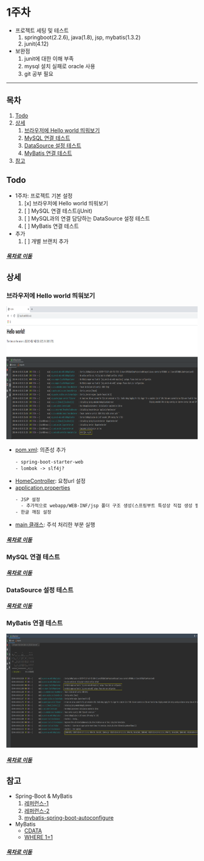 1주차
=====
* 프로젝트 세팅 및 테스트
	1. springboot(2.2.6), java(1.8), jsp, mybatis(1.3.2)
	2. junit(4.12)
* 보완점
	1. junit에 대한 이해 부족
	2. mysql 설치 실패로 oracle 사용
	3. git 공부 필요
- - -
## 목차
1. [Todo](#Todo)
2. [상세](#상세)
	1. [브라우저에 Hello world 띄워보기](#브라우저에-Hello-world-띄워보기)
	2. [MySQL 연결 테스트](#MySQL-연결-테스트)
	3. [DataSource 설정 테스트](#DataSource-설정-테스트)
	4. [MyBatis 연결 테스트](#MyBatis-연결-테스트)
3. [참고](#참고)

## Todo
- 1주차: 프로젝트 기본 설정
	1. [x] 브라우저에 Hello world 띄워보기
	2. [ ] MySQL 연결 테스트(jUnit)
	3. [ ] MySQL과의 연결 담당하는 DataSource 설정 테스트
	4. [ ] MyBatis 연결 테스트
- 추가
	1. [ ] 개별 브랜치 추가

##### [목차로 이동](#목차)

## 상세
### 브라우저에 Hello world 띄워보기
<img src="./img/week_01_02.png" width="800" height="350"></br>

* [pom.xml](https://github.com/study-for-a-transfer/spring/blob/master/src/eom/ex00/pom.xml): 의존성 추가  
	```txt
	- spring-boot-starter-web
	- lombok -> slf4j?
	```
* [HomeController](https://github.com/study-for-a-transfer/spring/blob/master/src/eom/ex00/src/main/java/org/zerock/web/ex00/controller/HomeController.java): 요청url 설정
* [application.properties](https://github.com/study-for-a-transfer/spring/blob/master/src/eom/ex00/src/main/resources/application.properties)  
	```txt
	- JSP 설정
	  - 추가적으로 webapp/WEB-INF/jsp 폴더 구조 생성(스프링부트 특성상 직접 생성 필요)
	- 한글 깨짐 설정
	```
* [main 클래스](https://github.com/study-for-a-transfer/spring/commit/6f7a3a9f497d5b20475b84c14a1c694d11d1f718#diff-9c11a42ebd35a223c40839404938270bR12-R17): 주석 처리한 부분 실행

##### [목차로 이동](#목차)

### MySQL 연결 테스트


##### [목차로 이동](#목차)

### DataSource 설정 테스트


##### [목차로 이동](#목차)

### MyBatis 연결 테스트
<img src="./img/week_01_01.png" width="800" height="300"></br>

##### [목차로 이동](#목차)

## 참고
* Spring-Boot & MyBatis
	1. [레퍼런스-1](https://brunch.co.kr/@ourlove/66)
	2. [레퍼런스-2](https://copycoding.tistory.com/275)
	3. [mybatis-spring-boot-autoconfigure](http://mybatis.org/spring-boot-starter/mybatis-spring-boot-autoconfigure/)
* MyBatis
	* [CDATA](https://epthffh.tistory.com/entry/Mybatis-%EC%97%90%EC%84%9C-CDATA-%EC%82%AC%EC%9A%A9%ED%95%98%EA%B8%B0)
	* [WHERE 1=1](https://jdm.kr/blog/7)


##### [목차로 이동](#목차)